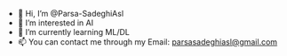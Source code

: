 - 👋 Hi, I’m @Parsa-SadeghiAsl
- 👀 I’m interested in AI
- 🌱 I’m currently learning ML/DL
- 📫 You can contact me through my Email: parsasadeghiasl@gmail.com

<!---
Parsa-SadeghiAsl/Parsa-SadeghiAsl is a ✨ special ✨ repository because its `README.md` (this file) appears on your GitHub profile.
You can click the Preview link to take a look at your changes.
--->
